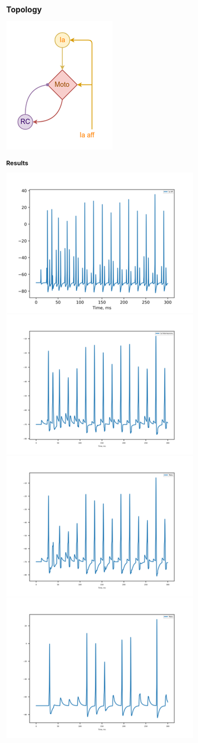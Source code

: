 ## Topology

![](img/1_20180511_rybak_aff/rybak_aff.png)

### Results

![](img/1_20180511_rybak_aff/ia_aff.png)
![](img/1_20180511_rybak_aff/ia_int.png)
![](img/1_20180511_rybak_aff/moto.png)
![](img/1_20180511_rybak_aff/rc.png)